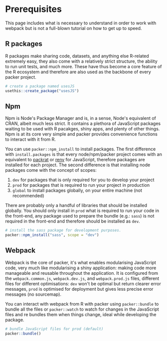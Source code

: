 # Prerequisites

This page includes what is necessary to understand in order to work with webpack but is not a full-blown tutorial on how to get up to speed.

## R packages

R packages make sharing code, datasets, and anything else R-related extremely easy, they also come with a relatively strict structure, the ability to run unit tests, and much more. These have thus become a core feature of the R ecosystem and therefore are also used as the backbone of every packer project.

```r
# create a package named usesJS
usethis::create_package("usesJS")
```

<Tip title="Package development" text="Knowledge of R package development is necessary to work with packer." />

## Npm

Npm is Node's Package Manager and is, in a sense, Node's equivalent of CRAN, albeit much less strict. It contains a plethora of JavaScript packages waiting to be used with R pacakges, shiny apps, and plenty of other things. Npm is at its core very simple and packer provides convenience functions to interact with it from R.

You can use `packer::npm_install` to install packages. The first difference with `install.packages` is that every node/npm/packer project comes with an equivalent to [packrat](https://rstudio.github.io/packrat/) or [renv](https://rstudio.github.io/renv/) for JavaScript, therefore packages are installed for each project. The second difference is that installing node packages come with the concept of scopes:

1. `dev` for packages that is only required for you to develop your project
2. `prod` for packages that is required to run your project in production
3. `global` to install packages globally, on your entire machine (not recommended)

There are probably only a handful of libraries that should be installed globally. You should only install in `prod` what is required to run your code in the front-end, any package used to prepare the bundle (e.g.: `sass`) is not required in the front-end and therefore should be installed as `dev`.

```r
# install the sass package for development purposes.
packer::npm_install("sass", scope = "dev")
```

## Webpack

Webpack is the core of packer, it's what enables modularising JavaScript code, very much like modularising a shiny application: making code more manageable and reusable throughout the application. It is configured from the `webpack.common.js`, `webpack.dev.js`, and `webpack.prod.js` files, different files for different optimisations: `dev` won't be optimal but return clearer error messages, `prod` is optimised for deployment but gives less precise error messages (no sourcemap).

You can interact with webpack from R with packer using `packer::bundle` to bundle all the files or `packer::watch` to watch for changes in the JavaScript files and re bundles them when things change, ideal while developing the package.

```r
# bundle JavaScript files for prod (default)
packer::bundle()
```
